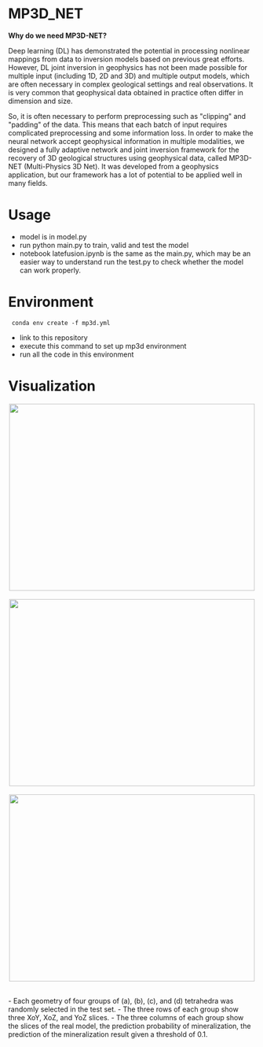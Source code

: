 # MP3D_NET

**Why do we need MP3D-NET?**

Deep learning (DL) has demonstrated the potential in processing nonlinear mappings from data to inversion models based on previous great efforts. However, DL joint inversion in geophysics has not been made possible for multiple input (including 1D, 2D and 3D) and multiple output models, which are often necessary in complex geological settings and real observations. It is very common that geophysical data obtained in practice often differ in dimension and size. 

So, it is often necessary to perform preprocessing such as "clipping" and "padding" of the data. This means that each batch of input requires complicated preprocessing and some information loss. In order to make the neural network accept geophysical information in multiple modalities, we designed a fully adaptive network and joint inversion framework for the recovery of 3D geological structures using geophysical data, called MP3D-NET (Multi-Physics 3D Net). It was developed from a geophysics application, but our framework has a lot of potential to be applied well in many fields.

# Usage

- model is in model.py
- run python main.py to train, valid and test the model
- notebook latefusion.ipynb is the same as the main.py, which may be an easier way to understand
run the test.py to check whether the model can work properly.

# Environment
```  conda env create -f mp3d.yml  ```
- link to this repository 
- execute this command to set up mp3d environment 
- run all the code in this environment

# Visualization
<p align="center">
<img src="https://github.com/wwwnnnyyy/MP3D_NET/assets/61683792/a3720d5a-2e36-42c1-84b0-cf26f23d4d15" width="500" height="380">
<br/><br/>
<img src="https://github.com/wwwnnnyyy/MP3D_NET/assets/61683792/91540836-d19e-41fa-815c-6e2e40573034" width="500" height="380">
<br/><br/>
<img src="https://github.com/wwwnnnyyy/MP3D_NET/assets/61683792/cd7c59be-e7be-4a4f-aa9c-187901e90065" width="500" height="380">
<br/><br/>
<p>
- Each geometry of four groups of (a), (b), (c), and (d) tetrahedra was randomly selected in the test set. 
- The three rows of each group show three XoY, XoZ, and YoZ slices.
- The three columns of each group show the slices of the real model, the prediction probability of mineralization, the prediction of the mineralization result given a threshold of 0.1.
